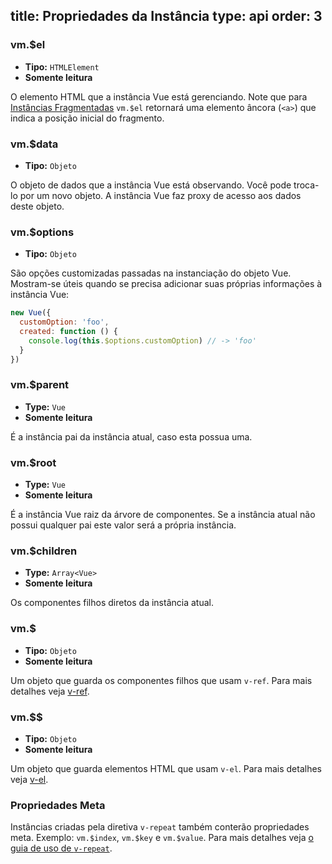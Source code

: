 title: Propriedades da Instância
type: api
order: 3
---

### vm.$el

- **Tipo:** `HTMLElement`
- **Somente leitura**

O elemento HTML que a instância Vue está gerenciando. Note que para [Instâncias Fragmentadas](/guide/best-practices.html#Fragment_Instance) `vm.$el` retornará uma elemento âncora (`<a>`) que indica a posição inicial do fragmento.

### vm.$data

- **Tipo:** `Objeto`

O objeto de dados que a instância Vue está observando. Você pode troca-lo por um novo objeto. A instância Vue faz proxy de acesso aos dados deste objeto.

### vm.$options

- **Tipo:** `Objeto`

São opções customizadas passadas na instanciação do objeto Vue. Mostram-se úteis quando se precisa adicionar suas próprias informações à instância Vue:

``` js
new Vue({
  customOption: 'foo',
  created: function () {
    console.log(this.$options.customOption) // -> 'foo'
  }
})
```

### vm.$parent

- **Type:** `Vue`
- **Somente leitura**

É a instância pai da instância atual, caso esta possua uma.

### vm.$root

- **Type:** `Vue`
- **Somente leitura**

É a instância Vue raiz da árvore de componentes. Se a instância atual não possui qualquer pai este valor será a própria instância.

### vm.$children

- **Type:** `Array<Vue>`
- **Somente leitura**

Os componentes filhos diretos da instância atual.

### vm.$

- **Tipo:** `Objeto`
- **Somente leitura**

Um objeto que guarda os componentes filhos que usam `v-ref`. Para mais detalhes veja [v-ref](/api/directives.html#v-ref).

### vm.$$

- **Tipo:** `Objeto`
- **Somente leitura**

Um objeto que guarda elementos HTML que usam `v-el`. Para mais detalhes veja [v-el](/api/directives.html#v-el).

### Propriedades Meta

Instâncias criadas pela diretiva `v-repeat` também conterão propriedades meta. Exemplo: `vm.$index`, `vm.$key` e `vm.$value`. Para mais detalhes veja [o guia de uso de `v-repeat`](/guide/list.html).
